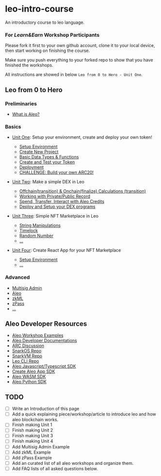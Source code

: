 # leo-intro-course

An introductory course to leo language.

### For *Learn&Earn* Workshop Participants

Please fork it first to your own github account, clone it to your local device, then start working on finishing the course.

Make sure you push everything to your forked repo to show that you have finished the workshops.

All instructions are showed in below `Leo from 0 to Hero - Unit One`.

## Leo from 0 to Hero

### Preliminaries

- [What is Aleo?]()

### Basics

- [Unit One](./unit-1/README.md): Setup your environment, create and deploy your own token!
  - [Setup Environment](./unit-1/1-setup-env.md)
  - [Create New Project](./unit-1/2-create-new-project.md)
  - [Basic Data Types & Functions](./unit-1/3-basic-data-types-and-functions.md)
  - [Create and Test your Token](./unit-1/4-create-and-test-your-token.md) 
  - [Deployment](./unit-1/5-deployment.md)
  - [CHALLENGE: Build your own ARC20!](./unit-1/6-CHALLENGE.md)

- [Unit Two](./unit-2/README.md): Make a simple DEX in Leo
  - [Offchain(transition) & Onchain(finalize) Calculations (transition)]()
  - [Working with Private/Public Record]()
  - [Spend, Transfer, Interact with Aleo Credits]()
  - [Deploy and Setup your DEX programs]()

- [Unit Three](./unit-3/README.md): Simple NFT Marketplace in Leo
  - [String Manipulations]()
  - [Timelock]()
  - [Random Number]()
  - [...]()

- [Unit Four](./unit-4/README.md): Create React App for your NFT Marketplace
  - [Setup Environment]()
  - [...]()


### Advanced

- [Multisig Admin]()
- [Aleo]()
- [zkML]()
- [zPass]()
- [...]()

## Aleo Developer Resources

- [Aleo Workshop Examples](https://github.com/AleoHQ/workshop)
- [Aleo Developer Documentations](https://developer.aleo.org/getting_started/)
- [ARC Discussion](https://github.com/AleoHQ/ARCs/discussions/categories/arcs)
- [SnarkOS Repo](http://snarkos.org/)
- [SnarkVM Repo](https://snarkvm.org/)
- [Leo CLI Repo](https://github.com/AleoHQ/leo)
- [Aleo Javascript/Typescript SDK](https://developer.aleo.org/sdk/typescript/overview)
- [Create Aleo App SDK](https://developer.aleo.org/sdk/create-aleo-app/installation)
- [Aleo WASM SDK](https://developer.aleo.org/sdk/wasm/installation)
- [Aleo Python SDK](https://developer.aleo.org/sdk/python/aleo-sdk)

## TODO

- [ ] Write an Introduction of this page
- [ ] Add a quick explaining piece/workshop/article to introduce leo and how aleo blockchain works.
- [ ] Finish making Unit 1
- [ ] Finish making Unit 2
- [ ] Finish making Unit 3
- [ ] Finish making Unit 4
- [ ] Add Multisig Admin Example
- [ ] Add zkML Example
- [ ] Add zPass Example
- [ ] Add an curated list of all aleo workshops and organize them.
- [ ] Add FAQ lists of all asked questions below.
